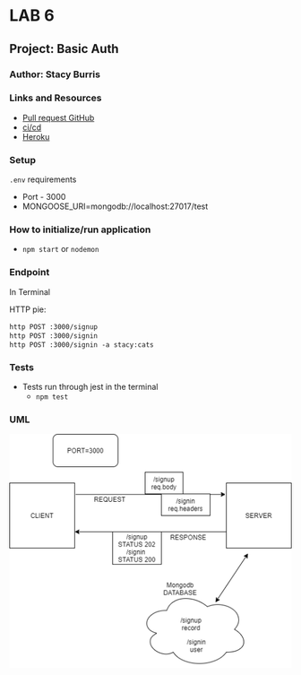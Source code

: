 # LAB 6

## Project: Basic Auth

### Author: Stacy Burris

### Links and Resources

+ [Pull request GitHub](https://github.com/stacyburris/basic-auth/pull/7)
+ [ci/cd](https://github.com/stacyburris/basic-auth/actions)
+ [Heroku](https://stacyburris-basic-auth.herokuapp.com/)

### Setup

`.env` requirements

+ Port - 3000
+ MONGOOSE_URI=mongodb://localhost:27017/test

### How to initialize/run application

+ `npm start` or `nodemon`

### Endpoint

In Terminal

HTTP pie:

```
http POST :3000/signup
http POST :3000/signin
http POST :3000/signin -a stacy:cats
```

### Tests

+ Tests run through jest in the terminal
  + `npm test`

### UML

![signp/signin](assets/UML-signup-signin.png)
